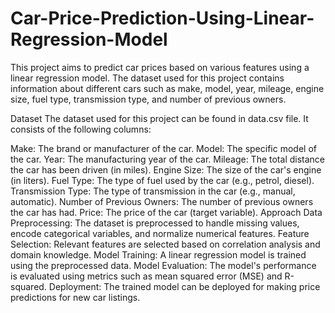 # Car-Price-Prediction-Using-Linear-Regression-Model

This project aims to predict car prices based on various features using a linear regression model. The dataset used for this project contains information about different cars such as make, model, year, mileage, engine size, fuel type, transmission type, and number of previous owners.

Dataset
The dataset used for this project can be found in data.csv file. It consists of the following columns:

Make: The brand or manufacturer of the car.
Model: The specific model of the car.
Year: The manufacturing year of the car.
Mileage: The total distance the car has been driven (in miles).
Engine Size: The size of the car's engine (in liters).
Fuel Type: The type of fuel used by the car (e.g., petrol, diesel).
Transmission Type: The type of transmission in the car (e.g., manual, automatic).
Number of Previous Owners: The number of previous owners the car has had.
Price: The price of the car (target variable).
Approach
Data Preprocessing: The dataset is preprocessed to handle missing values, encode categorical variables, and normalize numerical features.
Feature Selection: Relevant features are selected based on correlation analysis and domain knowledge.
Model Training: A linear regression model is trained using the preprocessed data.
Model Evaluation: The model's performance is evaluated using metrics such as mean squared error (MSE) and R-squared.
Deployment: The trained model can be deployed for making price predictions for new car listings.
